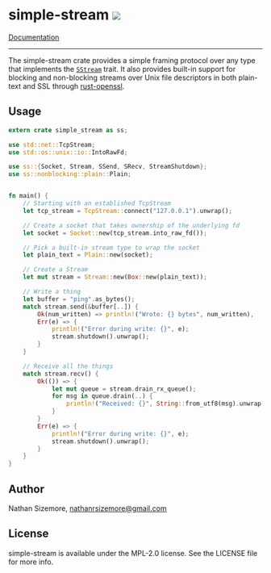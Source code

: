 # simple-stream [<img src="https://travis-ci.org/nathansizemore/simple-stream.png?branch=master">][q]

[Documentation][w]

---

The simple-stream crate provides a simple framing protocol over any type that implements the
[`SStream`][e] trait. It also provides built-in support for blocking and non-blocking streams over
Unix file descriptors in both plain-text and SSL through [rust-openssl][r].

## Usage

~~~rust
extern crate simple_stream as ss;

use std::net::TcpStream;
use std::os::unix::io::IntoRawFd;

use ss::{Socket, Stream, SSend, SRecv, StreamShutdown};
use ss::nonblocking::plain::Plain;


fn main() {
    // Starting with an established TcpStream
    let tcp_stream = TcpStream::connect("127.0.0.1").unwrap();

    // Create a socket that takes ownership of the underlying fd
    let socket = Socket::new(tcp_stream.into_raw_fd());

    // Pick a built-in stream type to wrap the socket
    let plain_text = Plain::new(socket);

    // Create a Stream
    let mut stream = Stream::new(Box::new(plain_text));

    // Write a thing
    let buffer = "ping".as_bytes();
    match stream.send(&buffer[..]) {
        Ok(num_written) => println!("Wrote: {} bytes", num_written),
        Err(e) => {
            println!("Error during write: {}", e);
            stream.shutdown().unwrap();
        }
    }

    // Receive all the things
    match stream.recv() {
        Ok(()) => {
            let mut queue = stream.drain_rx_queue();
            for msg in queue.drain(..) {
                println!("Received: {}", String::from_utf8(msg).unwrap());
            }
        }
        Err(e) => {
            println!("Error during write: {}", e);
            stream.shutdown().unwrap();
        }
    }
}
~~~

## Author

Nathan Sizemore, nathanrsizemore@gmail.com

## License

simple-stream is available under the MPL-2.0 license. See the LICENSE file for more info.




[q]: https://travis-ci.org/nathansizemore/simple-stream
[w]: https://nathansizemore.github.io/simple-stream/simple_stream/index.html
[e]: https://nathansizemore.github.io/simple-stream/simple_stream/stream/trait.SStream.html
[r]: https://github.com/sfackler/rust-openssl
